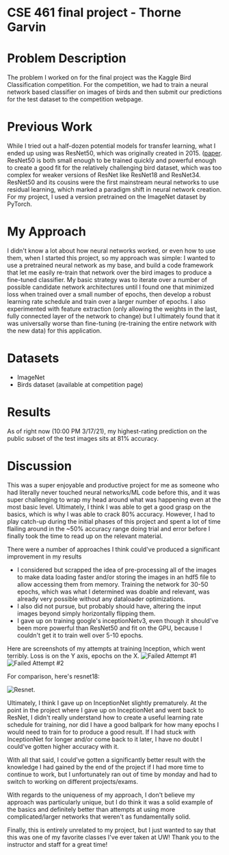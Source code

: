# CSE 461 final project - Thorne Garvin

# Problem Description

The problem I worked on for the final project was the Kaggle Bird Classification competition. For the competition, we had to train a neural network based classifier on images of birds and then submit our predictions for the test dataset to the competition webpage.

# Previous Work

While I tried out a half-dozen potential models for transfer learning, what I ended up using was ResNet50, which was originally created in 2015. ([paper](https://arxiv.org/abs/1512.03385). ResNet50 is both small enough to be trained quickly and powerful enough to create a good fit for the relatively challenging bird dataset, which was too complex for weaker versions of ResNet like ResNet18 and ResNet34. ResNet50 and its cousins were the first mainstream neural networks to use residual learning, which marked a paradigm shift in neural network creation. For my project, I used a version pretrained on the ImageNet dataset by PyTorch.

# My Approach

I didn't know a lot about how neural networks worked, or even how to use them, when I started this project, so my approach was simple: I wanted to use a pretrained neural network as my base, and build a code framework that let me easily re-train that network over the bird images to produce a fine-tuned classifier. My basic strategy was to iterate over a number of possible candidate network architectures until I found one that minimized loss when trained over a small number of epochs, then develop a robust learning rate schedule and train over a larger number of epochs. I also experimented with feature extraction (only allowing the weights in the last, fully connected layer of the network to change) but I ultimately found that it was universally worse than fine-tuning (re-training the entire network with the new data) for this application.

# Datasets

 - ImageNet
 - Birds dataset (available at competition page)

# Results

As of right now (10:00 PM 3/17/21), my highest-rating prediction on the public subset of the test images sits at 81% accuracy.

# Discussion

This was a super enjoyable and productive project for me as someone who had literally never touched neural networks/ML code before this, and it was super challenging to wrap my head around what was happening even at the most basic level. Ultimately, I think I was able to get a good grasp on the basics, which is why I was able to crack 80% accuracy. However, I had to play catch-up during the initial phases of this project and spent a lot of time flailing around in the ~50% accuracy range doing trial and error before I finally took the time to read up on the relevant material.

There were a number of approaches I think could've produced a significant improvement in my results 
 - I considered but scrapped the idea of pre-processing all of the images to make data loading faster and/or storing the images in an hdf5 file to allow accessing them from memory. Training the network for 30-50 epochs, which was what I determined was doable and relevant, was already very possible without any dataloader optimizations.
 - I also did not pursue, but probably should have, altering the input images beyond simply horizontally flipping them.
 - I gave up on training google's inceptionNetv3, even though it should've been more powerful than ResNet50 and fit on the GPU, because I couldn't get it to train well over 5-10 epochs. 

Here are screenshots of my attempts at training Inception, which went terribly. Loss is on the Y axis, epochs on the X.
![Failed Attempt #1](https://i.imgur.com/5E6coBy.png)
![Failed Attempt #2](https://i.imgur.com/Zv6hz31.png)

For comparison, here's resnet18:

![Resnet](https://i.imgur.com/qw6GIs1.png).

Ultimately, I think I gave up on InceptionNet slightly prematurely. At the point in the project where I gave up on InceptionNet and went back to ResNet, I didn't really understand how to create a useful learning rate schedule for training, nor did I have a good ballpark for how many epochs I would need to train for to produce a good result. If I had stuck with InceptionNet for longer and/or come back to it later, I have no doubt I could've gotten higher accuracy with it.

With all that said, I could've gotten a significantly better result with the knowledge I had gained by the end of the project if I had more time to continue to work, but I unfortunately ran out of time by monday and had to switch to working on different projects/exams.

With regards to the uniqueness of my approach, I don't believe my approach was particularly unique, but I do think it was a solid example of the basics and definitely better than attempts at using more complicated/larger networks that weren't as fundamentally solid.

Finally, this is entirely unrelated to my project, but I just wanted to say that this was one of my favorite classes I've ever taken at UW! Thank you to the instructor and staff for a great time!
